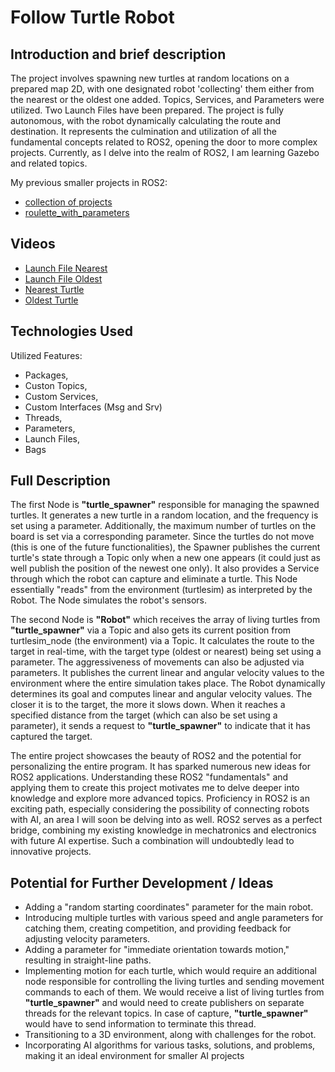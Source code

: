 # Follow Turtle Robot
## Introduction and brief description
The project involves spawning new turtles at random locations on a prepared map 2D, with one designated robot 'collecting' them either from the nearest or the oldest one added. Topics, Services, and Parameters were utilized. Two Launch Files have been prepared. The project is fully autonomous, with the robot dynamically calculating the route and destination. It represents the culmination and utilization of all the fundamental concepts related to ROS2, opening the door to more complex projects. Currently, as I delve into the realm of ROS2, I am learning Gazebo and related topics.

My previous smaller projects in ROS2:
- [collection of projects](https://github.com/Mateoswiatek/ROS2_other_small_projects)
- [roulette_with_parameters](https://github.com/Mateoswiatek/ROS2_roulette_with_parameters_and_server)

## Videos
- [Launch File Nearest](https://youtube.com/shorts/WLT5kT9g3Us?feature=share)
- [Launch File Oldest](https://youtube.com/shorts/AdfXwiJqklg?feature=share)
- [Nearest Turtle](https://youtu.be/-_7NZk3oWVY)
- [Oldest Turtle](https://youtu.be/9zNC1tE8AFI)

## Technologies Used

Utilized Features:
- Packages,
- Custon Topics,
- Custom Services,
- Custom Interfaces (Msg and Srv)
- Threads,
- Parameters,
- Launch Files,
- Bags

## Full Description
The first Node is **"turtle_spawner"** responsible for managing the spawned turtles. It generates a new turtle in a random location, and the frequency is set using a parameter. Additionally, the maximum number of turtles on the board is set via a corresponding parameter. Since the turtles do not move (this is one of the future functionalities), the Spawner publishes the current turtle's state through a Topic only when a new one appears (it could just as well publish the position of the newest one only). It also provides a Service through which the robot can capture and eliminate a turtle. This Node essentially "reads" from the environment (turtlesim) as interpreted by the Robot. The Node simulates the robot's sensors.

The second Node is **"Robot"** which receives the array of living turtles from **"turtle_spawner"** via a Topic and also gets its current position from turtlesim_node (the environment) via a Topic. It calculates the route to the target in real-time, with the target type (oldest or nearest) being set using a parameter. The aggressiveness of movements can also be adjusted via parameters. It publishes the current linear and angular velocity values to the environment where the entire simulation takes place. The Robot dynamically determines its goal and computes linear and angular velocity values. The closer it is to the target, the more it slows down. When it reaches a specified distance from the target (which can also be set using a parameter), it sends a request to **"turtle_spawner"** to indicate that it has captured the target.

The entire project showcases the beauty of ROS2 and the potential for personalizing the entire program. It has sparked numerous new ideas for ROS2 applications. Understanding these ROS2 "fundamentals" and applying them to create this project motivates me to delve deeper into knowledge and explore more advanced topics. Proficiency in ROS2 is an exciting path, especially considering the possibility of connecting robots with AI, an area I will soon be delving into as well. ROS2 serves as a perfect bridge, combining my existing knowledge in mechatronics and electronics with future AI expertise. Such a combination will undoubtedly lead to innovative projects.


## Potential for Further Development / Ideas 
- Adding a "random starting coordinates" parameter for the main robot.
- Introducing multiple turtles with various speed and angle parameters for catching them, creating competition, and providing feedback for adjusting velocity parameters.
- Adding a parameter for "immediate orientation towards motion," resulting in straight-line paths.
- Implementing motion for each turtle, which would require an additional node responsible for controlling the living turtles and sending movement commands to each of them. We would receive a list of living turtles from **"turtle_spawner"** and would need to create publishers on separate threads for the relevant topics. In case of capture, **"turtle_spawner"** would have to send information to terminate this thread.
- Transitioning to a 3D environment, along with challenges for the robot.
- Incorporating AI algorithms for various tasks, solutions, and problems, making it an ideal environment for smaller AI projects
